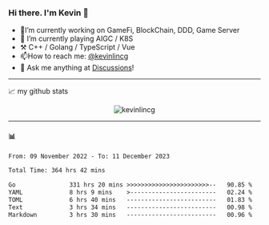 ### Hi there. I'm Kevin 👋

- 🔭I’m currently working on GameFi, BlockChain, DDD, Game Server
- 🌱 I’m currently playing AIGC / K8S
-   :hammer_and_pick: C++ / Golang / TypeScript / Vue
- 📫How to reach me: [@kevinlincg](https://twitter.com/kevinlincg) 
-   :thought_balloon: Ask me anything at [Discussions](https://github.com/kevinlincg/kevinlincg/discussions/new)!

---

📈 my github stats

<p align="center"> <img src="https://github-readme-stats-ouuan.vercel.app/api?username=kevinlincg&theme=dark&show_icons=true&count_private=true" alt="kevinlincg" />

---

#### :bar_chart: 

<!--START_SECTION:waka-->

```txt
From: 09 November 2022 - To: 11 December 2023

Total Time: 364 hrs 42 mins

Go               331 hrs 20 mins >>>>>>>>>>>>>>>>>>>>>>>--   90.85 %
YAML             8 hrs 9 mins    >------------------------   02.24 %
TOML             6 hrs 40 mins   -------------------------   01.83 %
Text             3 hrs 34 mins   -------------------------   00.98 %
Markdown         3 hrs 30 mins   -------------------------   00.96 %
```

<!--END_SECTION:waka-->
